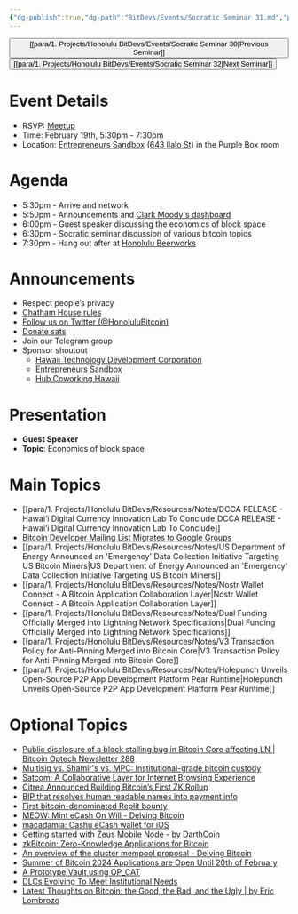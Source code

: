 ```yaml
---
{"dg-publish":true,"dg-path":"BitDevs/Events/Socratic Seminar 31.md","permalink":"/bit-devs/events/socratic-seminar-31/","title":"Socratic Seminar 31","tags":["bitdevs","bitcoin","resource","socratic-31"],"noteIcon":"3","created":"2024-01-06T20:54:09.491-10:00","updated":"2024-02-18T10:50:15.603-10:00"}
---
```




<button class="obsidian-button previous-seminar">[[para/1. Projects/Honolulu BitDevs/Events/Socratic Seminar 30\|Previous Seminar]]</button> <button class="obsidian-button next-seminar">[[para/1. Projects/Honolulu BitDevs/Events/Socratic Seminar 32\|Next Seminar]]</button>

# Event Details

- RSVP: [Meetup](https://www.meetup.com/honolulu-bitdevs/events/298389326/)
- Time: February 19th, 5:30pm - 7:30pm
- Location: [Entrepreneurs Sandbox](https://sandboxhawaii.org/) ([643 Ilalo St](https://goo.gl/maps/3Zj38htV13iUn4dcA)) in the Purple Box room

# Agenda

- 5:30pm - Arrive and network  
- 5:50pm - Announcements and [Clark Moody's dashboard](https://bitcoin.clarkmoody.com/dashboard/)
- 6:00pm - Guest speaker discussing the economics of block space
- 6:30pm - Socratic seminar discussion of various bitcoin topics
- 7:30pm - Hang out after at [Honolulu Beerworks](https://www.honolulubeerworks.com/)

# Announcements

- Respect people’s privacy
- [Chatham House rules](https://www.chathamhouse.org/about-us/chatham-house-rule)
- [Follow us on Twitter (@HonoluluBitcoin)](https://twitter.com/HonoluluBitcoin)
- [Donate sats](https://checkout.opennode.com/p/5dea6b7a-d33c-4fda-b54c-98f092814c7d)
- Join our Telegram group
- Sponsor shoutout
	- [Hawaii Technology Development Corporation](https://www.htdc.org/about/)
	- [Entrepreneurs Sandbox](https://sandboxhawaii.org/)
	- [Hub Coworking Hawaii](https://hubcoworkinghi.com/)

# Presentation

- **Guest Speaker**
- **Topic**: Economics of block space

# Main Topics

- [[para/1. Projects/Honolulu BitDevs/Resources/Notes/DCCA RELEASE - Hawai‘i Digital Currency Innovation Lab To Conclude\|DCCA RELEASE - Hawai‘i Digital Currency Innovation Lab To Conclude]]
- [Bitcoin Developer Mailing List Migrates to Google Groups](https://www.nobsbitcoin.com/bitcoin-developer-mailing-list-migrates-to-google-groups/)
- [[para/1. Projects/Honolulu BitDevs/Resources/Notes/US Department of Energy Announced an 'Emergency' Data Collection Initiative Targeting US Bitcoin Miners\|US Department of Energy Announced an 'Emergency' Data Collection Initiative Targeting US Bitcoin Miners]]
- [[para/1. Projects/Honolulu BitDevs/Resources/Notes/Nostr Wallet Connect - A Bitcoin Application Collaboration Layer\|Nostr Wallet Connect - A Bitcoin Application Collaboration Layer]]
- [[para/1. Projects/Honolulu BitDevs/Resources/Notes/Dual Funding Officially Merged into Lightning Network Specifications\|Dual Funding Officially Merged into Lightning Network Specifications]]
- [[para/1. Projects/Honolulu BitDevs/Resources/Notes/V3 Transaction Policy for Anti-Pinning Merged into Bitcoin Core\|V3 Transaction Policy for Anti-Pinning Merged into Bitcoin Core]]
- [[para/1. Projects/Honolulu BitDevs/Resources/Notes/Holepunch Unveils Open-Source P2P App Development Platform Pear Runtime\|Holepunch Unveils Open-Source P2P App Development Platform Pear Runtime]]

# Optional Topics

- [Public disclosure of a block stalling bug in Bitcoin Core affecting LN | Bitcoin Optech Newsletter 288](https://bitcoinops.org/en/newsletters/2024/02/07/#public-disclosure-of-a-block-stalling-bug-in-bitcoin-core-affecting-ln)
- [Multisig vs. Shamir's vs. MPC: Institutional-grade bitcoin custody](https://unchained.com/features/mpc-vs-multisig-vs-sss)
- [Satcom: A Collaborative Layer for Internet Browsing Experience](https://www.nobsbitcoin.com/introducing-satcom/)
- [Citrea Announced Building Bitcoin’s First ZK Rollup](https://www.nobsbitcoin.com/introducing-citrea/)
- [BIP that resolves human readable names into payment info](https://github.com/bitcoin/bips/pull/1551)
- [First bitcoin-denominated Replit bounty](https://x.com/amasad/status/1754582481226150377?s=52&t=fR1UfkkV0hfE5yaQW87bRg)
- [MEOW: Mint eCash On Will - Delving Bitcoin](https://delvingbitcoin.org/t/meow-mint-ecash-on-will/466)
- [macadamia: Cashu eCash wallet for iOS](https://macadamia.cash/)
- [Getting started with Zeus Mobile Node - by DarthCoin](https://darthcoin.substack.com/p/getting-started-zeus-mobile)
- [zkBitcoin: Zero-Knowledge Applications for Bitcoin](https://www.nobsbitcoin.com/zkbitcoin-zero-knowledge-applications-for-bitcoin/)
- [An overview of the cluster mempool proposal - Delving Bitcoin](https://delvingbitcoin.org/t/an-overview-of-the-cluster-mempool-proposal/393)
- [Summer of Bitcoin 2024 Applications are Open Until 20th of February](https://www.nobsbitcoin.com/summer-of-bitcoin-2024-applications-are-open-until-february-19/)
- [A Prototype Vault using OP_CAT](https://github.com/taproot-wizards/purrfect_vault)
- [DLCs Evolving To Meet Institutional Needs](https://bitcoinmagazine.com/technical/dlcs-evolving-to-meet-institutional-needs)
- [Latest Thoughts on Bitcoin: the Good, the Bad, and the Ugly | by Eric Lombrozo](https://medium.com/@elombrozo/latest-thoughts-on-bitcoin-the-good-the-bad-and-the-ugly-598d5346d0d7)